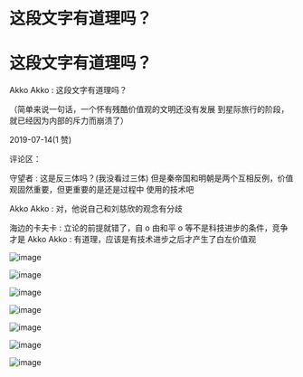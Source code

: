 # 这段文字有道理吗？

# 这段文字有道理吗？

Akko Akko : 这段文字有道理吗？

（简单来说一句话，一个怀有残酷价值观的文明还没有发展 到星际旅行的阶段，就已经因为内部的斥力而崩溃了）

2019-07-14(1 赞)

评论区：

守望者 : 这是反三体吗？(我没看过三体) 但是秦帝国和明朝是两个互相反例，价值观固然重要，但更重要的是还是过程中 使用的技术吧

Akko Akko : 对，他说自己和刘慈欣的观念有分歧

海边的卡夫卡 : 立论的前提就错了，自 o 由和平 o 等不是科技进步的条件，竞争才是 Akko Akko : 有道理，应该是有技术进步之后才产生了白左价值观

![image](img/Image_067.png)

![image](img/Image_068.png)

![image](img/Image_069.png)

![image](img/Image_070.png)

![image](img/Image_071.png)

![image](img/Image_072.png)

![image](img/Image_073.png)